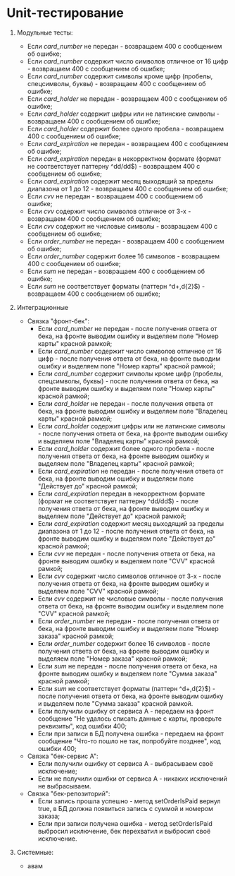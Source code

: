 # Unit-тестирование

1) Модульные тесты:
   - Если *card_number* не передан - возвращаем 400 с сообщением об ошибке;
   - Если *card_number* содержит число символов отличное от 16 цифр - возвращаем 400 с сообщением об ошибке;
   - Если *card_number* содержит символы кроме цифр (пробелы, спецсимволы, буквы) - возвращаем 400 с сообщением об ошибке;
   - Если *card_holder* не передан - возвращаем 400 с сообщением об ошибке;
   - Если *card_holder* содержит цифры или не латинские символы - возвращаем 400 с сообщением об ошибке;
   - Если *card_holder* содержит более одного пробела - возвращаем 400 с сообщением об ошибке;
   - Если *card_expiration* не передан - возвращаем 400 с сообщением об ошибке;
   - Если *card_expiration* передан в некорректном формате (формат не соответствует паттерну ^dd\/dd$) - возвращаем 400 с сообщением об ошибке;
   - Если *card_expiration* содержит месяц выходящий за пределы диапазона от 1 до 12 - возвращаем 400 с сообщением об ошибке;
   - Если *cvv* не передан - возвращаем 400 с сообщением об ошибке;
   - Если *cvv* содержит число символов отличное от 3-х - возвращаем 400 с сообщением об ошибке;
   - Если *cvv* содержит не числовые символы - возвращаем 400 с сообщением об ошибке;
   - Если *order_number* не передан - возвращаем 400 с сообщением об ошибке;
   - Если *order_number* содержит более 16 символов - возвращаем 400 с сообщением об ошибке;
   - Если *sum* не передан - возвращаем 400 с сообщением об ошибке;
   - Если *sum* не соответствует форматы (паттерн ^d+\,d{2}$) - возвращаем 400 с сообщением об ошибке;

2) Интеграционные
   - Связка "фронт-бек":
     - Если *card_number* не передан - после получения ответа от бека, на фронте выводим ошибку и выделяем поле "Номер карты" красной рамкой;
     - Если *card_number* содержит число символов отличное от 16 цифр - после получения ответа от бека, на фронте выводим ошибку и выделяем поле "Номер карты" красной рамкой;
     - Если *card_number* содержит символы кроме цифр (пробелы, спецсимволы, буквы) - после получения ответа от бека, на фронте выводим ошибку и выделяем поле "Номер карты" красной рамкой;
     - Если *card_holder* не передан - после получения ответа от бека, на фронте выводим ошибку и выделяем поле "Владелец карты" красной рамкой;
     - Если *card_holder* содержит цифры или не латинские символы - после получения ответа от бека, на фронте выводим ошибку и выделяем поле "Владелец карты" красной рамкой;
     - Если *card_holder* содержит более одного пробела - после получения ответа от бека, на фронте выводим ошибку и выделяем поле "Владелец карты" красной рамкой;
     - Если *card_expiration* не передан - после получения ответа от бека, на фронте выводим ошибку и выделяем поле "Действует до" красной рамкой;
     - Если *card_expiration* передан в некорректном формате (формат не соответствует паттерну ^dd\/dd$) - после получения ответа от бека, на фронте выводим ошибку и выделяем поле "Действует до" красной рамкой;
     - Если *card_expiration* содержит месяц выходящий за пределы диапазона от 1 до 12 - после получения ответа от бека, на фронте выводим ошибку и выделяем поле "Действует до" красной рамкой;
     - Если *cvv* не передан - после получения ответа от бека, на фронте выводим ошибку и выделяем поле "CVV" красной рамкой;
     - Если *cvv* содержит число символов отличное от 3-х - после получения ответа от бека, на фронте выводим ошибку и выделяем поле "CVV" красной рамкой;
     - Если *cvv* содержит не числовые символы - после получения ответа от бека, на фронте выводим ошибку и выделяем поле "CVV" красной рамкой;
     - Если *order_number* не передан - после получения ответа от бека, на фронте выводим ошибку и выделяем поле "Номер заказа" красной рамкой;
     - Если *order_number* содержит более 16 символов - после получения ответа от бека, на фронте выводим ошибку и выделяем поле "Номер заказа" красной рамкой;
     - Если *sum* не передан - после получения ответа от бека, на фронте выводим ошибку и выделяем поле "Сумма заказа" красной рамкой;
     - Если *sum* не соответствует форматы (паттерн ^d+\,d{2}$) - после получения ответа от бека, на фронте выводим ошибку и выделяем поле "Сумма заказа" красной рамкой.
     - Если получили ошибку от сервиса A - передаем на фронт сообщение "Не удалось списать данные с карты, проверьте реквизиты", код ошибки 400;
     - Если при записи в БД получена ошибка - передаем на фронт сообщение "Что-то пошло не так, попробуйте позднее", код ошибки 400;
   - Связка "бек-сервис А":
     - Если получили ошибку от сервиса A - выбрасываем своё исключение;
     - Если не получили ошибки от сервиса А - никаких исключений не выбрасываем.
   - Связка "бек-репозиторий":
     - Если запись прошла успешно - метод setOrderIsPaid вернул true, в БД должна появиться запись с суммой и номером заказа;
     - Если при записи получена ошибка - метод setOrderIsPaid выбросил исключение, бек перехватил и выбросил своё исключение.

3) Системные:
    - авам
